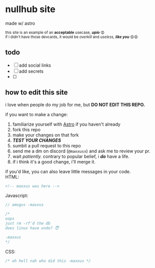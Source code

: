 # nullhub site

made w/ astro

<sub>this site is an example of an **acceptable** usecase, **_upio_** 😡<br>
if i didn't have those devcards, it would be _overkill_ and _useless,_ **_like you_** 😡😡</sub>

## todo

- [ ] add social links
- [ ] add secrets
- [ ]

## how to edit this site

i love when people do my job for me, but **DO NOT EDIT THIS REPO.**

if you want to make a change:

1. familiarize yourself with [Astro](https://astro.build) if you haven't already
2. fork this repo
3. make your changes on that fork
4. **_TEST YOUR CHANGES_**
5. sumbit a pull request to this repo
6. send me a dm on discord (`@maxxusx`) and ask me to review your pr.
7. wait _patiently._ contrary to popular belief, i **_do_** have a life.
8. if i think it's a good change, i'll merge it.

if you'd like, you can also leave little messages in your code.<br>
HTML:

```html
<!-- maxxus was here -->
```

Javascript:

```js
// amogus -maxxus

/*
oops
just rm -rf'd the db
does linux have undo? 😇

-maxxus
*/
```

CSS:

```css
/* oh hell nah who did this -maxxus */
```

<!-- you can also leave comments in markdown 🤫 -->
